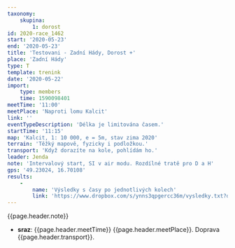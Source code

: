 ```yaml
---
taxonomy:
    skupina:
        1: dorost
id: 2020-race_1462
start: '2020-05-23'
end: '2020-05-23'
title: 'Testovani - Zadní Hády, Dorost +'
place: 'Zadní Hády'
type: T
template: trenink
date: '2020-05-22'
import:
    type: members
    time: 1590098401
meetTime: '11:00'
meetPlace: 'Naproti lomu Kalcit'
link: ''
eventTypeDescription: 'Délka je limitována časem.'
startTime: '11:15'
map: 'Kalcit, 1: 10 000, e = 5m, stav zima 2020'
terrain: 'Těžký mapově, fyzicky i podložkou.'
transport: 'Když dorazíte na kole, pohlídám ho.'
leader: Jenda
note: 'Intervalový start, SI v air modu. Rozdílné tratě pro D a H'
gps: '49.23024, 16.70108'
results:
    -
        name: 'Výsledky s časy po jednotlivých kolech'
        link: 'https://www.dropbox.com/s/ynns3qpgercc36m/vysledky.txt?dl=0'
---
```

{{page.header.note}}
* **sraz**: {{page.header.meetTime}} {{page.header.meetPlace}}. Doprava {{page.header.transport}}.
